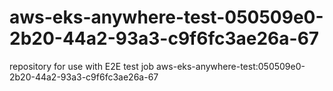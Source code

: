# aws-eks-anywhere-test-050509e0-2b20-44a2-93a3-c9f6fc3ae26a-67
repository for use with E2E test job aws-eks-anywhere-test:050509e0-2b20-44a2-93a3-c9f6fc3ae26a-67

